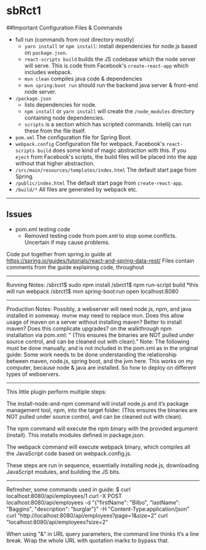 




# sbRct1

##Important Configuration Files & Commands
- full run (commands from root directory mostly)
    - `yarn install` or `npm install`: install dependencies for node.js based on `package.json`.
    - `react-scripts build` builds the JS codebase which the node server will serve. This is code from Facebook's `create-react-app` which includes webpack.
    - `mvn clean` compiles java code & dependencies
    - `mvn spring:boot run` should run the backend java server & front-end node server.
- `/package.json` 
    - lists dependencies for node.
    - `npm install` or `yarn install` will create the `/node_modules` directory containing node dependencies.
    - `scripts` is a section which has scripted commands. Intellij can run these from the file itself.
- `pom.xml` The configuration file for Spring Boot.
- `webpack.config` Configuration file for webpack. Facebook's `react-scripts build` does some kind of magic abstraction with this. If you `eject` from Facebook's scripts, the build files will be placed into the app without that higher abstraction.
- `/src/main/resources/templates/index.html` The default start page from Spring.
- `/public/index.html` The default start page from `create-react-app`.
- `/build/*` All files are generated by webpack etc.
---

## Issues
- pom.xml testing code
    - Removed testing code from pom.xml to stop some conflicts. Uncertain if may cause problems.




Code put together from spring.io guide at
https://spring.io/guides/tutorials/react-and-spring-data-rest/
Files contain comments from the guide explaining code, throughout
_____
Running Notes:
    /sbrct1$ sudo npm install
    /sbrct1$ npm run-script build
        *this will run webpack
    /sbrct1$ mvn spring-boot:run
    open localhost:8080

-----
Production Notes:
    Possibly, a webserver will need node.js, npm, and java installed in someway. 
    mvnw may need to replace mvn. Does this allow usage of maven on a server without installing maven? Better to install maven? Does this complicate upgrades?
    on the walkthrough npm installation via pom.xml: " (This ensures the binaries are NOT pulled under source control, and can be cleaned out with clean)."
Note: The following must be done manually, and is not included in the pom.xml as in the original guide:
Some work needs to be done understanding the relationship between maven, node.js, spring boot, and the jvm here.
    This works on my computer, because node & java are installed. So how to deploy on different types of webservers.
    
-----
This little plugin perform multiple steps:

The install-node-and-npm command will install node.js and it’s package management tool, npm, into the target folder. (This ensures the binaries are NOT pulled under source control, and can be cleaned out with clean).

The npm command will execute the npm binary with the provided argument (install). This installs modules defined in package.json.

The webpack command will execute webpack binary, which compiles all the JavaScript code based on webpack.config.js.

These steps are run in sequence, essentially installing node.js, downloading JavaScript modules, and building the JS bits.

-----

Refresher, some commands used in guide:
$ curl localhost:8080/api/employees/1
curl -X POST localhost:8080/api/employees -d "{\"firstName\": \"Bilbo\", \"lastName\": \"Baggins\", \"description\": \"burglar\"}" -H "Content-Type:application/json"
curl "http://localhost:8080/api/employees?page=1&size=2"
curl "localhost:8080/api/employees?size=2"

When using "&" in URL query parameters, the command line thinks it’s a line break. Wrap the whole URL with quotation marks to bypass that.







